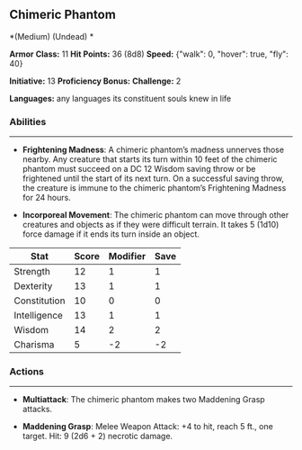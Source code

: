 ## Chimeric Phantom
*(Medium) (Undead) *

**Armor Class:** 11
**Hit Points:** 36 (8d8)
**Speed:** {"walk": 0, "hover": true, "fly": 40}

**Initiative:** 13
**Proficiency Bonus:**
**Challenge:** 2

**Languages:** any languages its constituent souls knew in life

### Abilities
 --- 
- **Frightening Madness**: A chimeric phantom’s madness unnerves those nearby. Any creature that starts its turn within 10 feet of the chimeric phantom must succeed on a DC 12 Wisdom saving throw or be frightened until the start of its next turn. On a successful saving throw, the creature is immune to the chimeric phantom’s Frightening Madness for 24 hours.

- **Incorporeal Movement**: The chimeric phantom can move through other creatures and objects as if they were difficult terrain. It takes 5 (1d10) force damage if it ends its turn inside an object.



| Stat | Score | Modifier | Save |
| ---- | ---- | ---- | ---- |
| Strength | 12 | 1 | 1 |
| Dexterity | 13 | 1 | 1 |
| Constitution | 10 | 0 | 0 |
| Intelligence | 13 | 1 | 1 |
| Wisdom | 14 | 2 | 2 |
| Charisma | 5 | -2 | -2 |

### Actions
 --- 
- **Multiattack**: The chimeric phantom makes two Maddening Grasp attacks.

- **Maddening Grasp**: Melee Weapon Attack: +4 to hit, reach 5 ft., one target. Hit: 9 (2d6 + 2) necrotic damage.


